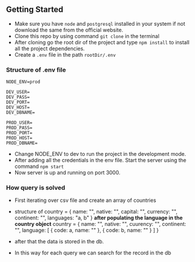 ## Getting Started
- Make sure you have `node` and `postgresql` installed in your system if not download the same from the official website.
- Clone this repo by using command `git clone` in the terminal
- After cloning go the root dir of the project and type `npm install` to install all the project dependencies.
- Create a `.env` file in the path `rootDir/.env`


### Structure of .env file
```
NODE_ENV=prod

DEV_USER=
DEV_PASS=
DEV_PORT=
DEV_HOST=
DEV_DBNAME=

PROD_USER=
PROD_PASS=
PROD_PORT=
PROD_HOST=
PROD_DBNAME=
```
- Change NODE_ENV to dev to run the project in the development mode.
- After adding all the credentials in the env file. Start the server using the command `npm start`    
- Now server is up and running on port 3000.


### How query is solved
- First iterating over csv file and create an array of countries
- structure of country = {
                        name: "",
                        native: "",
                        capital: "",
                        currency: "",
                        continent: "",
                        languages: "a, b"
                    }
**after populating the language in the country object** 
country  = {
                        name: "",
                        native: "",
                        cuurency: "",
                        continent: "",
                        language: [
                            {
                                code: a,
                                name: ""
                            },
                            {
                                code: b,
                                name: ""
                            }
                        ]
                    }

- after that the data is stored in the db.
- In this way for each query we can search for the record in the db
